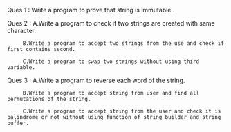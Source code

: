 Ques 1 : Write a program to prove that string is immutable .

Ques 2 : A.Write a program to check if two strings are created with same character.

         B.Write a program to accept two strings from the use and check if first contains second.
         
         C.Write a program to swap two strings without using third variable.
         
Ques 3 : A.Write a program to reverse each word of the string.

         B.Write a program to accept string from user and find all permutations of the string.
         
         C.Write a program to accept string from the user and check it is palindrome or not without using function of string builder and string buffer.
